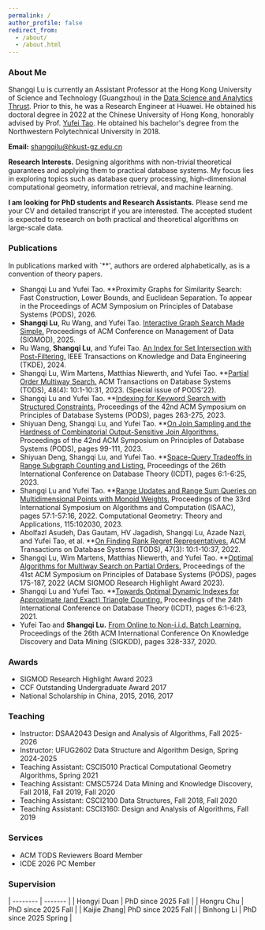 ```yaml
---
permalink: /
author_profile: false
redirect_from: 
  - /about/
  - /about.html
---
```

<style>
  .md-typeset h1,
  .md-content__button {
    display: none;
  }
</style>

### About Me

Shangqi Lu is currently an Assistant Professor at the Hong Kong University of Science and Technology (Guangzhou) in the [Data Science and Analytics Thrust](https://dsa.hkust-gz.edu.cn/). Prior to this, he was a Research Engineer at Huawei. He obtained his doctoral degree in 2022 at the Chinese University of Hong Kong, honorably advised by Prof. [Yufei Tao](https://www.cse.cuhk.edu.hk/~taoyf/). He obtained his bachelor's degree from the Northwestern Polytechnical University in 2018.

**Email:** shangqilu@hkust-gz.edu.cn

**Research Interests.** Designing algorithms with non-trivial theoretical guarantees and applying them to practical database systems. My focus lies in exploring topics such as database query processing, high-dimensional computational geometry, information retrieval, and machine learning.


**I am looking for PhD students and Research Assistants.** Please send me your CV and detailed transcript if you are interested. The accepted student is expected to research on both practical and theoretical algorithms on large-scale data.

### Publications

In publications marked with `**', authors are ordered alphabetically, as is a convention of theory papers.

- Shangqi Lu and Yufei Tao. **Proximity Graphs for Similarity Search: Fast Construction, Lower Bounds, and Euclidean Separation. To appear in the Proceedings of ACM Symposium on Principles of Database Systems (PODS), 2026.
- **Shangqi Lu**, Ru Wang, and Yufei Tao. [Interactive Graph Search Made Simple.](http://shangqilu.github.io/files/mypapers/sigmod25.pdf) Proceedings of ACM Conference on Management of Data (SIGMOD), 2025.
- Ru Wang, **Shangqi Lu**, and Yufei Tao. [An Index for Set Intersection with Post-Filtering.](http://shangqilu.github.io/files/mypapers/tkde24.pdf) IEEE Transactions on Knowledge and Data Engineering (TKDE), 2024.
- Shangqi Lu, Wim Martens, Matthias Niewerth, and Yufei Tao. **[Partial Order Multiway Search.](http://shangqilu.github.io/files/mypapers/tods23.pdf) ACM Transactions on Database Systems (TODS), 48(4): 10:1-10:31, 2023. (Special issue of PODS'22). 
- Shangqi Lu and Yufei Tao. **[Indexing for Keyword Search with Structured Constraints.](http://shangqilu.github.io/files/mypapers/pods23-kwgeo.pdf) Proceedings of the 42nd ACM Symposium on Principles of Database Systems (PODS), pages 263-275, 2023.
- Shiyuan Deng, Shangqi Lu, and Yufei Tao. **[On Join Sampling and the Hardness of Combinatorial Output-Sensitive Join Algorithms.](http://shangqilu.github.io/files/mypapers/pods23-jsamp.pdf) Proceedings of the 42nd ACM Symposium on Principles of Database Systems (PODS), pages 99-111, 2023.
- Shiyuan Deng, Shangqi Lu, and Yufei Tao. **[Space-Query Tradeoffs in Range Subgraph Counting and Listing.](http://shangqilu.github.io/files/mypapers/icdt23-range-graph.pdf) Proceedings of the 26th International Conference on Database Theory (ICDT), pages 6:1-6:25, 2023.
- Shangqi Lu and Yufei Tao. **[Range Updates and Range Sum Queries on Multidimensional Points with Monoid Weights.](http://shangqilu.github.io/files/mypapers/comgeo23.pdf) Proceedings of the 33rd International Symposium on Algorithms and Computation (ISAAC), pages 57:1-57:16, 2022. Computational Geometry: Theory and Applications, 115:102030, 2023.
- Abolfazl Asudeh, Das Gautam, HV Jagadish, Shangqi Lu, Azade Nazi, and Yufei Tao, et al. **[On Finding Rank Regret Representatives.](http://shangqilu.github.io/files/mypapers/tods22.pdf) ACM Transactions on Database Systems (TODS), 47(3): 10:1-10:37, 2022.
- Shangqi Lu, Wim Martens, Matthias Niewerth, and Yufei Tao. **[Optimal Algorithms for Multiway Search on Partial Orders.](http://shangqilu.github.io/files/mypapers/pods22-igs.pdf) Proceedings of the 41st ACM Symposium on Principles of Database Systems (PODS), pages 175-187, 2022 (ACM SIGMOD Research Highlight Award 2023).
- Shangqi Lu and Yufei Tao. **[Towards Optimal Dynamic Indexes for Approximate (and Exact) Triangle Counting.](http://shangqilu.github.io/files/mypapers/icdt21.pdf) Proceedings of the 24th International Conference on Database Theory (ICDT), pages 6:1-6:23, 2021.
- Yufei Tao and **Shangqi Lu.** [From Online to Non-i.i.d. Batch Learning.](http://shangqilu.github.io/files/mypapers/kdd20.pdf) Proceedings of the 26th ACM International Conference On Knowledge Discovery and Data Mining (SIGKDD), pages 328-337, 2020.

### Awards

- SIGMOD Research Highlight Award 2023
- CCF Outstanding Undergraduate Award 2017
- National Scholarship in China, 2015, 2016, 2017

### Teaching

- Instructor: DSAA2043 Design and Analysis of Algorithms, Fall 2025-2026
- Instructor: UFUG2602 Data Structure and Algorithm Design, Spring 2024-2025
- Teaching Assistant: CSCI5010 Practical Computational Geometry Algorithms, Spring 2021
- Teaching Assistant: CMSC5724 Data Mining and Knowledge Discovery, Fall 2018, Fall 2019, Fall 2020
- Teaching Assistant: CSCI2100 Data Structures, Fall 2018, Fall 2020
- Teaching Assistant: CSCI3160: Design and Analysis of Algorithms, Fall 2019

### Services

- ACM TODS Reviewers Board Member
- ICDE 2026 PC Member

### Supervision

| -------- | ------- |
| Hongyi Duan    | PhD since 2025 Fall    |
| Hongru Chu    | PhD since 2025 Fall    |
| Kaijie Zhang| PhD since 2025 Fall    |
| Binhong Li    | PhD since 2025 Spring    |

